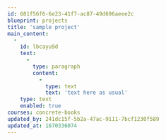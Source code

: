 ```yaml
---
id: 681f56f6-6e23-41f7-ac87-49d696aeee2c
blueprint: projects
title: 'sample project'
main_content:
  -
    id: lbcayu9d
    text:
      -
        type: paragraph
        content:
          -
            type: text
            text: 'text here as usual'
    type: text
    enabled: true
courses: concrete-books
updated_by: 241dc15f-5b2a-47ac-9111-7bcf1230f589
updated_at: 1670336074
---
```

